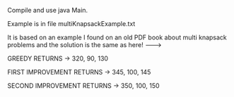 Compile and use java Main.

Example is in file multiKnapsackExample.txt

It is based on an example I found on an old PDF book about multi knapsack problems 
and the solution is the same as here! ---> 

GREEDY RETURNS -> 320, 90, 130

FIRST IMPROVEMENT RETURNS -> 345, 100, 145

SECOND IMPROVEMENT RETURNS -> 350, 100, 150
